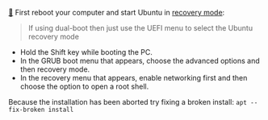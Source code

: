 [🦮](https://koen.vervloesem.eu/blog/fixing-a-failed-upgrade-to-ubuntu-2204-lts-in-recovery-mode/)
First reboot your computer and start Ubuntu in [recovery mode](https://wiki.ubuntu.com/RecoveryMode):
> If using dual-boot then just use the UEFI menu to select the Ubuntu recovery mode
- Hold the Shift key while booting the PC.
- In the GRUB boot menu that appears, choose the advanced options and then recovery mode.
- In the recovery menu that appears, enable networking first and then choose the option to open a root shell.

Because the installation has been aborted try fixing a broken install:
`apt --fix-broken install`

